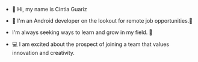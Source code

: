 - 👋 Hi, my name is Cintia Guariz 

- 📱 I'm an Android developer on the lookout for remote job opportunities.👀  

- I'm always seeking ways to learn and grow in my field. 🎯

- 💻 I am excited about the prospect of joining a team that values innovation and creativity.
  



